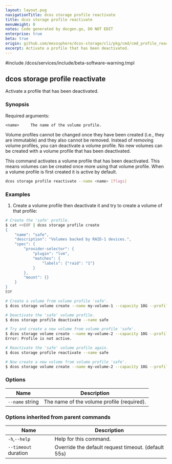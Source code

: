 ```yaml
---
layout: layout.pug
navigationTitle: dcos storage profile reactivate
title: dcos storage profile reactivate
menuWeight: 0
notes: Code generated by docgen.go, DO NOT EDIT
enterprise: true
beta: true
origin: github.com/mesosphere/dcos-storage/cli/pkg/cmd/cmd_profile_reactivate.go
excerpt: Activate a profile that has been deactivated.
---
```

#include /dcos/services/include/beta-software-warning.tmpl

## dcos storage profile reactivate

Activate a profile that has been deactivated.

### Synopsis

Required arguments:

    <name>     The name of the volume profile.

Volume profiles cannot be changed once they have been created (i.e., they are
immutable) and they also cannot be removed. Instead of removing volume profiles,
you can deactivate a volume profile. No new volumes can be created with a
volume profile that has been deactivated.

This command activates a volume profile that has been deactivated. This means
volumes can be created once more using that volume profile. When a volume
profile is first created it is active by default.

```bash
dcos storage profile reactivate --name <name> [flags]
```

### Examples

1. Create a volume profile then deactivate it and try to create a volume of that profile:

```bash
# Create the 'safe' profile.
$ cat <<EOF | dcos storage profile create
{
    "name": "safe",
    "description": "Volumes backed by RAID-1 devices.",
    "spec": {
        "provider-selector": {
            "plugin": "lvm",
            "matches": {
                "labels": {"raid": "1"}
            }
        },
        "mount": {}
    }
}
EOF

# Create a volume from volume profile 'safe'.
$ dcos storage volume create --name my-volume-1 --capacity 10G --profile safe

# Deactivate the 'safe' volume profile.
$ dcos storage profile deactivate --name safe

# Try and create a new volume from volume profile 'safe'.
$ dcos storage volume create --name my-volume-2 --capacity 10G --profile safe
Error: Profile is not active.

# Reactivate the 'safe' volume profile again.
$ dcos storage profile reactivate --name safe

# Now create a new volume from volume profile 'safe'.
$ dcos storage volume create --name my-volume-2 --capacity 10G --profile safe
```

### Options

Name | Description
--- | ---
`--name` string | The name of the volume profile (required).

### Options inherited from parent commands

Name | Description
--- | ---
`-h`,`--help` | Help for this command.
`--timeout` duration | Override the default request timeout. (default 55s)

